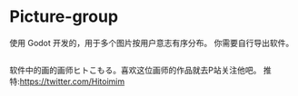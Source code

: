 # Picture-group
使用 Godot 开发的，用于多个图片按用户意志有序分布。
你需要自行导出软件。

<img scr="https://github.com/Instantnoodlescrane/Picture-group/blob/main/Image1.png"/>


软件中的画的画师ヒトこもる。喜欢这位画师的作品就去P站关注他吧。
推特:<https://twitter.com/Hitoimim>
